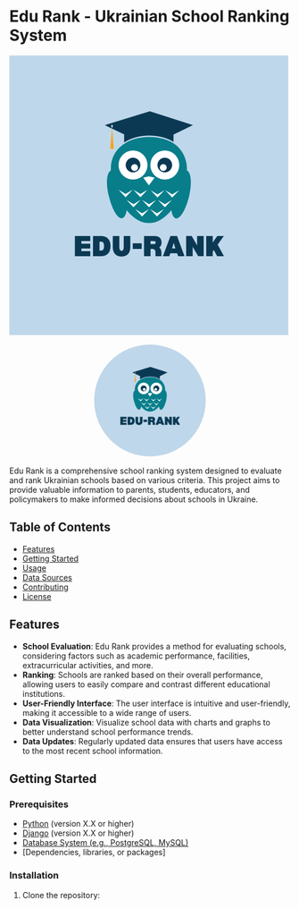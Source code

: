 # Edu Rank - Ukrainian School Ranking System

![Edu Rank Logo](./client/public/logo.png)
<div style="text-align:center;">
  <img src="./client/public/logo.png" alt="Image Description" style="border-radius: 50%; width: 200px; height: 200px;">
</div>

Edu Rank is a comprehensive school ranking system designed to evaluate and rank Ukrainian schools based on various criteria. This project aims to provide valuable information to parents, students, educators, and policymakers to make informed decisions about schools in Ukraine.

## Table of Contents
- [Features](#features)
- [Getting Started](#getting-started)
- [Usage](#usage)
- [Data Sources](#data-sources)
- [Contributing](#contributing)
- [License](#license)

## Features
- **School Evaluation**: Edu Rank provides a method for evaluating schools, considering factors such as academic performance, facilities, extracurricular activities, and more.
- **Ranking**: Schools are ranked based on their overall performance, allowing users to easily compare and contrast different educational institutions.
- **User-Friendly Interface**: The user interface is intuitive and user-friendly, making it accessible to a wide range of users.
- **Data Visualization**: Visualize school data with charts and graphs to better understand school performance trends.
- **Data Updates**: Regularly updated data ensures that users have access to the most recent school information.

## Getting Started

### Prerequisites
- [Python](https://www.python.org/) (version X.X or higher)
- [Django](https://www.djangoproject.com/) (version X.X or higher)
- [Database System (e.g., PostgreSQL, MySQL)](link_to_database)
- [Dependencies, libraries, or packages]

### Installation
1. Clone the repository:
